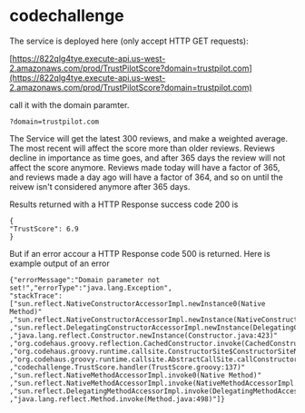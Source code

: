 # codechallenge

The service is deployed here (only accept HTTP GET requests):

[https://822qlg4tye.execute-api.us-west-2.amazonaws.com/prod/TrustPilotScore?domain=trustpilot.com](https://822qlg4tye.execute-api.us-west-2.amazonaws.com/prod/TrustPilotScore?domain=trustpilot.com)


call it with the domain paramter.

    ?domain=trustpilot.com

The Service will get the latest 300 reviews, and make a weighted average. The most recent will affect the score more than older reviews. Reviews decline in importance as time goes, and after 365 days the review will not affect the score anymore. Reviews made today will have a factor of 365, and reviews made a day ago will have a factor of 364, and so on until the reivew isn't considered anymore after 365 days. 

Results returned with a HTTP Response success code 200 is

    {
    "TrustScore": 6.9
    }
    
But if an error accour a HTTP Response code 500 is returned. Here is example output of an error

    {"errorMessage":"Domain parameter not set!","errorType":"java.lang.Exception",
    "stackTrace":["sun.reflect.NativeConstructorAccessorImpl.newInstance0(Native Method)"
    ,"sun.reflect.NativeConstructorAccessorImpl.newInstance(NativeConstructorAccessorImpl.java:62)"
    ,"sun.reflect.DelegatingConstructorAccessorImpl.newInstance(DelegatingConstructorAccessorImpl.java:45)"
    ,"java.lang.reflect.Constructor.newInstance(Constructor.java:423)"
    ,"org.codehaus.groovy.reflection.CachedConstructor.invoke(CachedConstructor.java:83)"
    ,"org.codehaus.groovy.runtime.callsite.ConstructorSite$ConstructorSiteNoUnwrapNoCoerce.callConstructor(ConstructorSite.java:105)"
    ,"org.codehaus.groovy.runtime.callsite.AbstractCallSite.callConstructor(AbstractCallSite.java:247)"
    ,"codechallenge.TrustScore.handler(TrustScore.groovy:137)"
    ,"sun.reflect.NativeMethodAccessorImpl.invoke0(Native Method)"
    ,"sun.reflect.NativeMethodAccessorImpl.invoke(NativeMethodAccessorImpl.java:62)"
    ,"sun.reflect.DelegatingMethodAccessorImpl.invoke(DelegatingMethodAccessorImpl.java:43)"
    ,"java.lang.reflect.Method.invoke(Method.java:498)"]}
